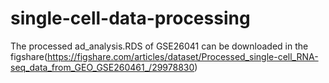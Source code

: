 # single-cell-data-processing
The processed ad_analysis.RDS of GSE26041 can be downloaded in the figshare(https://figshare.com/articles/dataset/Processed_single-cell_RNA-seq_data_from_GEO_GSE260461_/29978830)
